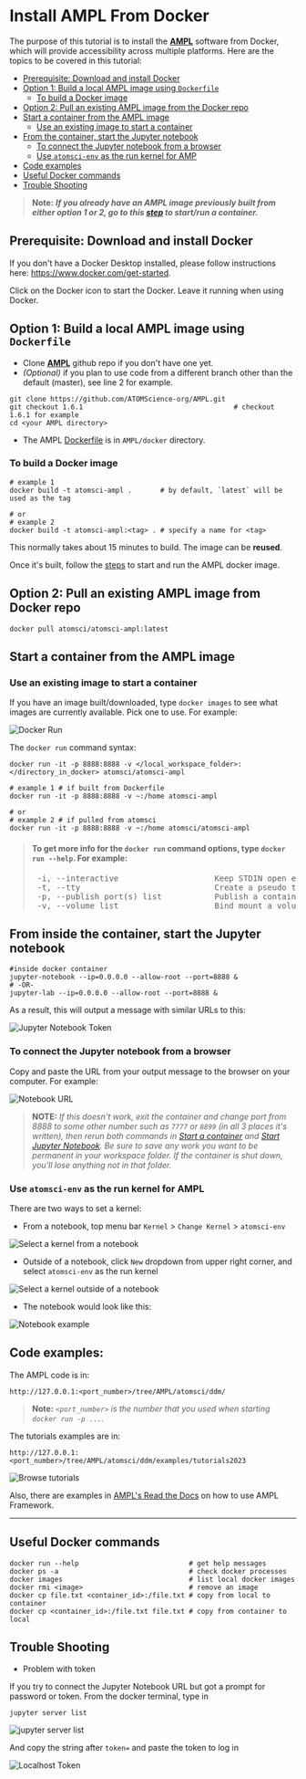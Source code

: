 # Install AMPL From Docker

The purpose of this tutorial is to install the **[AMPL](https://github.com/ATOMScience-org/AMPL)** software from Docker, which will provide accessibility across multiple platforms. Here are the topics to be covered in this tutorial:

* [Prerequisite: Download and install Docker](#prerequisite-download-and-install-docker) 
* [Option 1: Build a local AMPL image using `Dockerfile`](#option-1-build-a-local-ampl-image-using-dockerfile)
   * [To build a Docker image](#to-build-a-docker-image)
* [Option 2: Pull an existing AMPL image from the Docker repo](#option-2-pull-an-existing-ampl-image-from-docker-repo)
* [Start a container from the AMPL image](#start-a-container-from-the-AMPL-image)
   * [Use an existing image to start a container](#use-an-existing-image-to-start-a-container)
* [From the container, start the Jupyter notebook](#from-inside-the-container-start-the-jupyter-notebookk)
   * [To connect the Jupyter notebook from a browser](#to-connect-the-jupyter-notebook-from-a-browser)
   * [Use `atomsci-env` as the run kernel for AMP](#use-atomsci-env-as-the-run-kernel-for-AMPL)
* [Code examples](#code-examples)
* [Useful Docker commands](#useful-docker-commands)
* [Trouble Shooting](#trouble-shooting)

> **Note:** 
> ***If you already have an AMPL image previously built from either option 1 or 2, go to this [step](#use-an-existing-image-to-start-a-container) to start/run a container.***

## Prerequisite: Download and install Docker

If you don't have a Docker Desktop installed, please follow instructions here: https://www.docker.com/get-started.

Click on the Docker icon to start the Docker. Leave it running when using Docker.

## Option 1: Build a local AMPL image using `Dockerfile`

- Clone **[AMPL](https://github.com/ATOMScience-org/AMPL)**  github repo if you don't have one yet. 
- *(Optional)* if you plan to use code from a different branch other than the default (master), see line 2 for example.

```
git clone https://github.com/ATOMScience-org/AMPL.git  
git checkout 1.6.1                                     # checkout 1.6.1 for example
cd <your AMPL directory>
```

- The AMPL [Dockerfile](../../../../docker/Dockerfile) is in `AMPL/docker` directory.

### To build a Docker image

```
# example 1
docker build -t atomsci-ampl .       # by default, `latest` will be used as the tag

# or
# example 2
docker build -t atomsci-ampl:<tag> . # specify a name for <tag>
```

This normally takes about 15 minutes to build. The image can be **reused**. 

Once it's built, follow the [steps](#start-a-container-from-the-ampl-image) to start and run the AMPL docker image.

## Option 2: Pull an existing AMPL image from Docker repo

```
docker pull atomsci/atomsci-ampl:latest
```

## Start a container from the AMPL image

### Use an existing image to start a container

If you have an image built/downloaded, type `docker images` to see what images are currently available. Pick one to use. For example:

![Docker Run](../../docs/source/_static/img/01_install_from_docker_files/docker_run.png)

The `docker run` command syntax:

```
docker run -it -p 8888:8888 -v </local_workspace_folder>:</directory_in_docker> atomsci/atomsci-ampl
```

```
# example 1 # if built from Dockerfile
docker run -it -p 8888:8888 -v ~:/home atomsci-ampl

# or
# example 2 # if pulled from atomsci
docker run -it -p 8888:8888 -v ~:/home atomsci/atomsci-ampl
```

> #### To get more info for the `docker run` command options, type `docker run --help`. For example: 
> 
>  <pre> -i, --interactive                    Keep STDIN open even if not attached
>  -t, --tty                            Create a pseudo terminal
>  -p, --publish port(s) list           Publish a container's port(s) to the host
>  -v, --volume list                    Bind mount a volume </pre>

## From inside the container, start the Jupyter notebook

```
#inside docker container
jupyter-notebook --ip=0.0.0.0 --allow-root --port=8888 &
# -OR-
jupyter-lab --ip=0.0.0.0 --allow-root --port=8888 &
```
As a result, this will output a message with similar URLs to this:

![Jupyter Notebook Token](../../docs/source/_static/img/01_install_from_docker_files/jupyter_token.png)


### To connect the Jupyter notebook from a browser

Copy and paste the URL from your output message to the browser on your computer. For example:

![Notebook URL](../../docs/source/_static/img/01_install_from_docker_files/browser_url.png)



> **NOTE:**
> *If this doesn't work, exit the container and change port from 
> 8888 to some other number such as `7777` or `8899` (in all 3 places it's 
> written), then rerun both commands in 
> [Start a container](#start-a-container-from-the-ampl-image) and 
> [Start Jupyter Notebook](#from-inside-the-container-start-the-jupyter-notebook). 
> Be sure to save any work you want to be permanent in your workspace folder. 
> If the container is shut down, you'll lose anything not in that folder.*  

### Use `atomsci-env` as the run kernel for AMPL

There are two ways to set a kernel:

* From a notebook, top menu bar `Kernel` > `Change Kernel` > `atomsci-env`

![Select a kernel from a notebook](../../docs/source/_static/img/01_install_from_docker_files/docker-kernel-inside-nb.png)

* Outside of a notebook, click `New` dropdown from upper right corner, 
and select `atomsci-env` as the run kernel

![Select a kernel outside of a notebook](../../docs/source/_static/img/01_install_from_docker_files/docker-kernel-outside-nb.png)


* The notebook would look like this:

![Notebook example](../../docs/source/_static/img/01_install_from_docker_files/notebook-env.png)

## Code examples:

The AMPL code is in:

```
http://127.0.0.1:<port_number>/tree/AMPL/atomsci/ddm/
```

> **Note:** *`<port_number>` is the number that you used when starting `docker run -p ...`.*

The tutorials examples are in:

```
http://127.0.0.1:<port_number>/tree/AMPL/atomsci/ddm/examples/tutorials2023
```

![Browse tutorials](../../docs/source/_static/img/01_install_from_docker_files/tutorial_tree.png)

Also, there are examples in 
[AMPL's Read the Docs](https://ampl.readthedocs.io/en/latest/) on how to use AMPL Framework.

---

## Useful Docker commands

```
docker run --help                           # get help messages
docker ps -a                                # check docker processes
docker images                               # list local docker images
docker rmi <image>                          # remove an image
docker cp file.txt <container_id>:/file.txt # copy from local to container
docker cp <container_id>:/file.txt file.txt # copy from container to local
```

## Trouble Shooting

* Problem with token

If you try to connect the Jupyter Notebook URL but got a prompt for password or token. From the docker terminal, type in

```
jupyter server list
```

![jupyter server list](../../docs/source/_static/img/01_install_from_docker_files/jupyter_server_list.png)

And copy the string after `token=` and  paste the token to log in

![Localhost Token](../../docs/source/_static/img/01_install_from_docker_files/localhost_token.png)